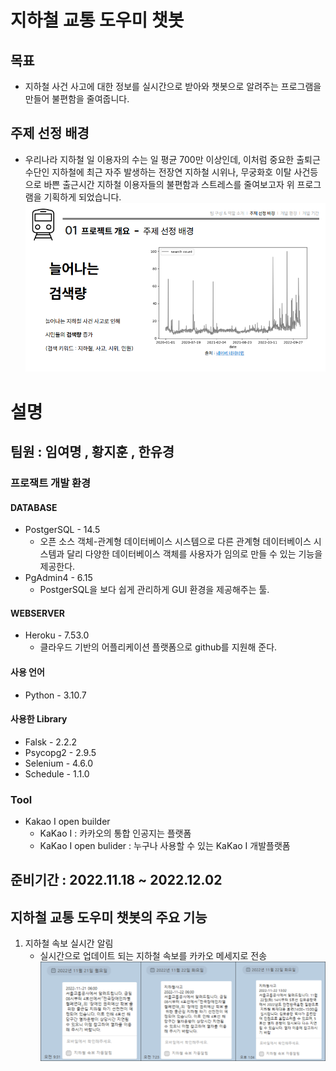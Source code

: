 # 지하철 교통 도우미 챗봇
## 목표
- 지하철 사건 사고에 대한 정보를 실시간으로 받아와 챗봇으로 알려주는 프로그램을 만들어 불편함을 줄여줍니다.

## 주제 선정 배경
- 우리나라 지하철 일 이용자의 수는 일 평균 700만 이상인데, 이처럼 중요한 출퇴근 수단인 지하철에 최근 자주 발생하는 전장연 지하철 시위나, 무궁화호 이탈 사건등으로 바쁜 출근시간 지하철 이용자들의 불편함과 스트레스를 줄여보고자 위 프로그램을 기획하게 되었습니다.
![](2022-11-25-14-23-18.png)
# 설명
## 팀원 : 임여명 , 황지훈 , 한유경
### 프로잭트 개발 환경
#### DATABASE
 - PostgerSQL - 14.5
     - 오픈 소스 객체-관계형 데이터베이스 시스템으로 다른 관계형 데이터베이스 시스템과 달리 다양한 데이터베이스 객체를 사용자가 임의로 만들 수 있는 기능을 제공한다.
- PgAdmin4 - 6.15
    - PostgerSQL을 보다 쉽게 관리하게 GUI 환경을 제공해주는 툴.
#### WEBSERVER
 - Heroku - 7.53.0
     - 클라우드 기반의 어플리케이션 플랫폼으로 github를 지원해 준다.
#### 사용 언어
 - Python - 3.10.7
####  사용한 Library
  - Falsk - 2.2.2
  - Psycopg2 - 2.9.5
  - Selenium - 4.6.0
  - Schedule - 1.1.0
    
### Tool
- Kakao I open builder
    - KaKao I : 카카오의 통합 인공지는 플랫폼
    - KaKao I open bulider : 누구나 사용할 수 있는 KaKao I 개발플랫폼

## 준비기간 : 2022.11.18 ~ 2022.12.02

## 지하철 교통 도우미 챗봇의 주요 기능
1. 지하철 속보 실시간 알림
    - 실시간으로 업데이트 되는 지하철 속보를 카카오 메세지로 전송
    ![](2022-11-25-14-40-26.png)